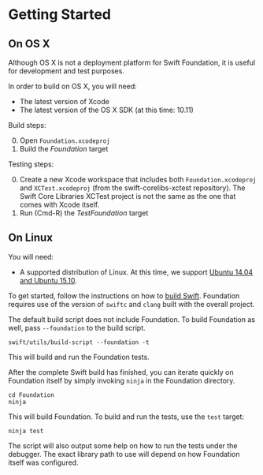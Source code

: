 # Getting Started

## On OS X

Although OS X is not a deployment platform for Swift Foundation, it is useful for development and test purposes.

In order to build on OS X, you will need:

* The latest version of Xcode
* The latest version of the OS X SDK (at this time: 10.11)

Build steps:

0. Open `Foundation.xcodeproj`
0. Build the _Foundation_ target

Testing steps:

0. Create a new Xcode workspace that includes both `Foundation.xcodeproj` and `XCTest.xcodeproj` (from the swift-corelibs-xctest repository). The Swift Core Libraries XCTest project is not the same as the one that comes with Xcode itself.
0. Run (Cmd-R) the _TestFoundation_ target

## On Linux

You will need:

* A supported distribution of Linux. At this time, we support [Ubuntu 14.04 and Ubuntu 15.10](http://www.ubuntu.com).

To get started, follow the instructions on how to [build Swift](https://github.com/apple/swift#building-swift). Foundation requires use of the version of `swiftc` and `clang` built with the overall project.

The default build script does not include Foundation. To build Foundation as well, pass `--foundation` to the build script.

```
swift/utils/build-script --foundation -t
```

This will build and run the Foundation tests.

After the complete Swift build has finished, you can iterate quickly on Foundation itself by simply invoking `ninja` in the Foundation directory.

```
cd Foundation
ninja
```

This will build Foundation. To build and run the tests, use the `test` target:

```
ninja test
```

The script will also output some help on how to run the tests under the debugger. The exact library path to use will depend on how Foundation itself was configured.

